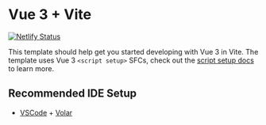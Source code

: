 # Vue 3 + Vite
[![Netlify Status](https://api.netlify.com/api/v1/badges/7968bcce-3942-4bad-b680-22b3e7fb9519/deploy-status)](https://app.netlify.com/sites/angry-franklin-3f1b80/deploys)

This template should help get you started developing with Vue 3 in Vite. The template uses Vue 3 `<script setup>` SFCs, check out the [script setup docs](https://v3.vuejs.org/api/sfc-script-setup.html#sfc-script-setup) to learn more.

## Recommended IDE Setup

- [VSCode](https://code.visualstudio.com/) + [Volar](https://marketplace.visualstudio.com/items?itemName=johnsoncodehk.volar)
